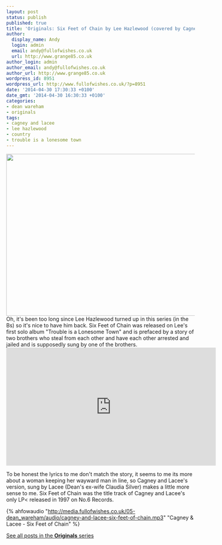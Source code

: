 ```yaml
---
layout: post
status: publish
published: true
title: 'Originals: Six Feet of Chain by Lee Hazlewood (covered by Cagney & Lacee)'
author:
  display_name: Andy
  login: admin
  email: andy@fullofwishes.co.uk
  url: http://www.grange85.co.uk
author_login: admin
author_email: andy@fullofwishes.co.uk
author_url: http://www.grange85.co.uk
wordpress_id: 8951
wordpress_url: http://www.fullofwishes.co.uk/?p=8951
date: '2014-04-30 17:30:33 +0100'
date_gmt: '2014-04-30 16:30:33 +0100'
categories:
- dean wareham
- originals
tags:
- cagney and lacee
- lee hazlewood
- country
- trouble is a lonesome town
---
```

<p><img src="http://media.fullofwishes.co.uk/00-misc/pictures/lee-hazlewood-trouble-is-a-lonesome-town.jpg" width="640" height="432" class="aligncenter" /><br />
Oh, it's been too long since Lee Hazlewood turned up in this series (in the Bs) so it's nice to have him back. Six Feet of Chain was released on Lee's first solo album "Trouble is a Lonesome Town" and is prefaced by a story of two brothers who steal from each other and have each other arrested and jailed and is supposedly sung by one of the brothers.<br />
<iframe width="560" height="315" src="https://www.youtube.com/embed/oa3EqjnvqQk" frameborder="0" allowfullscreen></iframe>
<p>To be honest the lyrics to me don't match the story, it seems to me its more about a woman keeping her wayward man in line, so Cagney and Lacee's version, sung by Lacee (Dean's ex-wife Claudia Silver) makes a little more sense to me. Six Feet of Chain was the title track of Cagney and Lacee's only LP< released in 1997 on No.6 Records.</p>

{% ahfowaudio "http://media.fullofwishes.co.uk/05-dean_wareham/audio/cagney-and-lacee-six-feet-of-chain.mp3" "Cagney & Lacee - Six Feet of Chain" %}

<p><a href="/category/originals/" title="List: Originals">See all posts in the <strong>Originals</strong> series</a></p>
